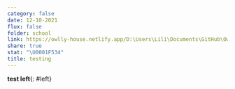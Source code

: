 ```yaml
---
category: false
date: 12-10-2021
flux: false
folder: school
link: https://owlly-house.netlify.app/D:\Users\Lili\Documents\GitHub\Owlly-house/_school/testing
share: true
stat: "\U0001F534"
title: testing
---
```


**test left**{: #left}
